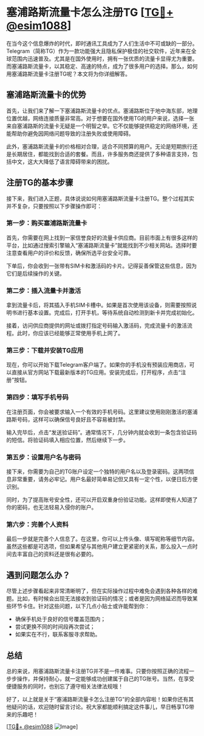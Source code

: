 # 塞浦路斯流量卡怎么注册TG [[TG💪+ @esim1088](https://t.me/s/esim1088)]

在当今这个信息爆炸的时代，即时通讯工具成为了人们生活中不可或缺的一部分。Telegram（简称TG）作为一款功能强大且隐私保护极佳的社交软件，近年来在全球范围内迅速普及。尤其是在国外使用时，拥有一张优质的流量卡显得尤为重要。而塞浦路斯流量卡，以其稳定、高速的特点，成为了很多用户的选择。那么，如何用塞浦路斯流量卡注册TG呢？本文将为你详细解答。

## 塞浦路斯流量卡的优势

首先，让我们来了解一下塞浦路斯流量卡的优点。塞浦路斯位于地中海东部，地理位置优越，网络连接质量非常高。对于想要在国外使用TG的用户来说，选择一张来自塞浦路斯的流量卡无疑是一个明智之举。它不仅能够提供稳定的网络环境，还能帮助你避免因网络问题导致的注册失败或使用障碍。

此外，塞浦路斯流量卡的价格相对合理，适合不同预算的用户。无论是短期旅行还是长期居住，都能找到合适的套餐。而且，许多服务商还提供了多种语言支持，包括中文，这大大降低了语言障碍带来的困扰。

## 注册TG的基本步骤

接下来，我们进入正题，具体说说如何用塞浦路斯流量卡注册TG。整个过程其实并不复杂，只要按照以下步骤操作即可：

### 第一步：购买塞浦路斯流量卡

首先，你需要在网上找到一家信誉良好的流量卡供应商。目前市面上有很多这样的平台，比如通过搜索引擎输入“塞浦路斯流量卡”就能找到不少相关网站。选择时要注意查看用户的评价和反馈，确保所选平台安全可靠。

下单后，你会收到一张带有SIM卡和激活码的卡片。记得妥善保管这些信息，因为它们是后续操作的关键。

### 第二步：插入流量卡并激活

拿到流量卡后，将其插入手机SIM卡槽中。如果是首次使用该设备，则需要按照说明书进行基本设置。完成后，打开手机，等待系统自动检测到新卡并完成初始化。

接着，访问供应商提供的网址或拨打指定号码输入激活码，完成流量卡的激活流程。此时，你应该已经能够正常使用手机上网了。

### 第三步：下载并安装TG应用

现在，你可以开始下载Telegram客户端了。如果你的手机没有预装应用商店，可以直接从官方网站下载最新版本的TG应用。安装完成后，打开程序，点击“注册”按钮。

### 第四步：填写手机号码

在注册页面，你会被要求输入一个有效的手机号码。这里建议使用刚刚激活的塞浦路斯号码，这样可以确保信号良好且不容易被封禁。

输入完毕后，点击“发送验证码”。通常情况下，几分钟内就会收到一条包含验证码的短信。将验证码填入相应位置，然后继续下一步。

### 第五步：设置用户名与密码

接下来，你需要为自己的TG账户设定一个独特的用户名以及登录密码。这两项信息非常重要，请务必牢记。用户名最好简单易记但又具有一定个性，以便日后方便识别。

同时，为了提高账号安全性，还可以开启双重身份验证功能。这样即使有人知道了你的密码，也无法轻易入侵你的账户。

### 第六步：完善个人资料

最后一步就是完善个人信息了。在这里，你可以上传头像、填写昵称等细节内容。虽然这些都是可选项，但如果希望与其他用户建立更紧密的关系，那么投入一点时间去丰富自己的资料还是很有必要的。

## 遇到问题怎么办？

尽管上述步骤看起来非常清晰明了，但在实际操作过程中难免会遇到各种各样的难题。比如，有时候会出现无法接收到验证码的情况；或者是因为网络延迟而导致某些环节卡住。针对这些问题，以下几点小贴士或许能帮到你：

- 确保手机处于良好的信号覆盖范围内；
- 尝试更换不同的时间段再次尝试；
- 如果实在不行，联系客服寻求帮助。

## 总结

总的来说，用塞浦路斯流量卡注册TG并不是一件难事。只要你按照正确的流程一步步操作，并保持耐心，就一定能够成功创建属于自己的TG账号。当然，在享受便捷服务的同时，也别忘了遵守相关法律法规哦！

好了，以上就是关于“塞浦路斯流量卡怎么注册TG”的全部内容啦！如果你还有其他疑问的话，欢迎随时留言讨论。祝大家都能顺利搞定这件事儿，早日畅享TG带来的乐趣吧！

[[TG💪+ @esim1088](https://t.me/s/esim1088) ![Image](https://i.postimg.cc/4NQfJmqS/Snipaste-2025-05-13-00-14-12.png)]